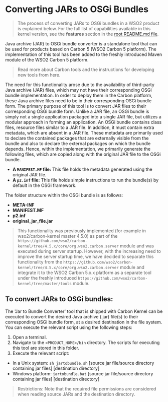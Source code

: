 # Converting JARs to OSGi Bundles
> The process of converting JARs to OSGi bundles in a WSO2 product is explained below. For the full list of capabilities available in this kernel version, see the **features** section in the [root README.md file](../../README.md#key-features-and-tools). 

Java archive (JAR) to OSGi bundle converter is a standalone tool that can be used for products based on Carbon 5 (WSO2 Carbon 5 platform). The implementation of this tool has been added to the freshly introduced Maven module of the WSO2 Carbon 5 platform.

> Read more about Carbon tools and the instructions for developing new tools from here. 

The need for this functionality arose due to the availability of third-party Java archive (JAR) files, which may not have their corresponding OSGi bundle implementation. In order to deploy them in the Carbon platform, these Java archive files need to be in their corresponding OSGi bundle form. The primary purpose of this tool is to convert JAR files to their corresponding OSGi bundle form. 
Unlike a JAR file, an OSGi bundle is simply not a single application packaged into a single JAR file, but utilizes a modular approach in forming an application. An OSGi bundle contains class files, resource files similar to a JAR file. In addition, it must contain extra metadata, which are absent in a JAR file. These metadata are primarily used to declare the contained packages that are externally visible from the bundle and also to declare the external packages on which the bundle depends. Hence, within the implementation, we primarily generate the following files, which are copied along with the original JAR file to the OSGi bundle.

* **A `MANIFEST.MF` file:** This file holds the metadata generated using the original JAR file.
* **A `p2.inf` file:** This file holds simple instructions to run the bundle(s) by default in the OSGi framework.

The folder structure within the OSGi bundle is as follows:

* **META-INF**
* **MANIFEST.MF**
* **p2.inf**
* **original_jar_file.jar**

> This functionality was previously implemented (for example in wso2/carbon-kernel master 4.5.0) as part of the `https://github.com/wso2/carbon-kernel/tree/4.5.x/core/org.wso2.carbon.server` module and was executed during server startup. However, with the increasing need to improve the server startup time, we have decided to separate this functionality from the `https://github.com/wso2/carbon-kernel/tree/4.5.x/core/org.wso2.carbon.server` module and integrate it to the WSO2 Carbon 5.x.x platform as a separate tool under the freshly introduced `https://github.com/wso2/carbon-kernel/tree/master/tools` module.

## To convert JARs to OSGi bundles:

The 'Jar to Bundle Converter' tool that is shipped with Carbon Kernel can be executed to convert the desired Java archive (.jar) file(s) to their corresponding OSGi bundle form, at a desired destination in the file system. You can execute the relevant script using the following steps:

1. Open a terminal.
2. Navigate to the `<PRODUCT_HOME>/bin` directory. The scripts for executing this tool are stored in this folder.
3. Execute the relevant script:

  * In a Unix system:  `sh jartobundle.sh` [source jar file/source directory containing jar files] [destination directory] 
  * Windows platform: `jartobundle.bat` [source jar file/source directory containing jar files] [destination directory]

> Restrictions: Note that the required file permissions are considered when reading source JARs and the destination directory.
